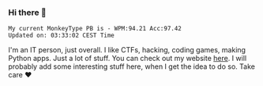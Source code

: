 ### Hi there 👋
<!-- PB START -->
```
My current MonkeyType PB is - WPM:94.21 Acc:97.42
Updated on: 03:33:02 CEST Time
```
<!-- PB END -->
I'm an IT person, just overall. I like CTFs, hacking, coding games, making Python apps. Just a lot of stuff.
You can check out my website [here](https://skill3472.github.io/).
I will probably add some interesting stuff here, when I get the idea to do so. Take care ❤️
